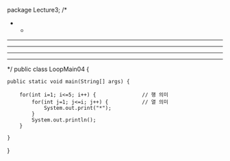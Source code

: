 package Lecture3;
/*
 * *
 * **
 * ***
 * ****
 * *****
 */
public class LoopMain04 {

	public static void main(String[] args) {
		
		for(int i=1; i<=5; i++) {				// 행 의미
			for(int j=1; j<=i; j++) {			// 열 의미
				System.out.print("*");
			}
			System.out.println();
		}

	}

}
